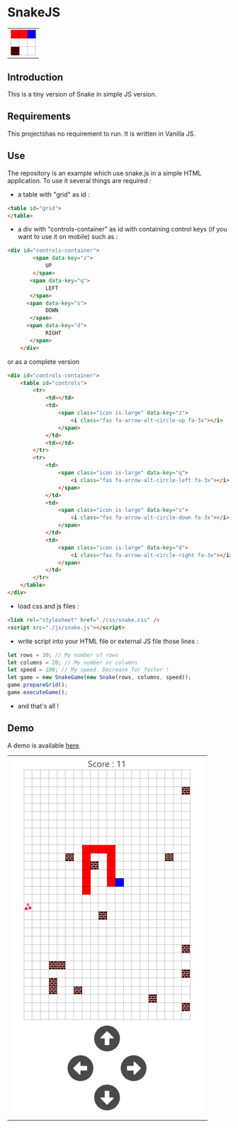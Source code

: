 # SnakeJS

<table>
    <tr>
        <td>
            <img src="https://github.com/ronaldcarucci/SnakeJS/blob/master/logo.png">
        </td>
    </tr>
</table>

## Introduction

This is a tiny version of Snake in simple JS version.

## Requirements

This projectshas no requirement to run. It is written in Vanilla JS.

## Use

The repository is an example which use snake.js in a simple HTML application.
To use it several things are required :

- a table with "grid" as id :
```HTML
<table id="grid">
</table>
```
- a div with "controls-container" as id with containing control keys (if you want to use it on mobile) such as :

```HTML
<div id="controls-container">
        <span data-key="z">
            UP
        </span>
       <span data-key="q">
            LEFT
       </span>
      <span data-key="s">
            DOWN
       </span>
      <span data-key="d">
            RIGHT
       </span>
    </div>
```
or as a complete version
```HTML
<div id="controls-container">
    <table id="controls">
        <tr>
            <td></td>
            <td>
                <span class="icon is-large" data-key="z">
                    <i class="fas fa-arrow-alt-circle-up fa-3x"></i>
                </span> 
            </td>
            <td></td>
        </tr>
        <tr>
            <td>
                <span class="icon is-large" data-key="q">
                    <i class="fas fa-arrow-alt-circle-left fa-3x"></i>
                </span>
            </td>
            <td>
                <span class="icon is-large" data-key="s">
                    <i class="fas fa-arrow-alt-circle-down fa-3x"></i>
                </span>
            </td>
            <td>
                <span class="icon is-large" data-key="d">
                    <i class="fas fa-arrow-alt-circle-right fa-3x"></i>
                </span>
            </td>
        </tr>
    </table>
</div>
```
- load css and js files :

```HTML
<link rel="stylesheet" href="./css/snake.css" />
<script src="./js/snake.js"></script>
```

- write script into your HTML file or external JS file those lines :
```Javascript
let rows = 30; // My number of rows
let columns = 20; // My number or columns
let speed = 100; // My speed. Decrease for faster !
let game = new SnakeGame(new Snake(rows, columns, speed));
game.prepareGrid();
game.executeGame();
```

- and that's all !

## Demo

A demo is available [here](https://snakejs.onrender.com/). 

<table>
    <tr>
        <td>
            <img src="https://github.com/ronaldcarucci/SnakeJS/blob/master/demo.png">
        </td>
    </tr>
</table>
